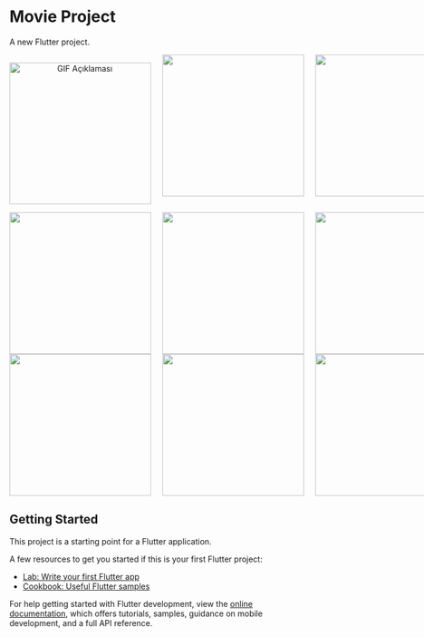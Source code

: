 # Movie Project

A new Flutter project.


<div style="display: flex; gap: 20px;">
  <p align="center">
  <img src="https://github.com/eyuphan-oguz/softwareproject/assets/75530935/827cfc85-9ba8-4cd4-af66-948381ae2bf4" alt="GIF Açıklaması" width="250" height="auto">
</p>
  <img src="https://github.com/eyuphan-oguz/softwareproject/assets/75530935/3339ba21-0d2a-4cb3-bab0-866f5cd4f2f2" width="250" height="auto" />
  <img src="https://github.com/eyuphan-oguz/softwareproject/assets/75530935/1f549f44-86ef-4373-94b1-58a659f286a3" width="250" height="auto" />
  <img src="https://github.com/eyuphan-oguz/softwareproject/assets/75530935/49aa724d-295e-4764-b4b2-a101a701ee27" width="250" height="auto" />
</div>


<div style="display: flex; gap: 20px;">
  <img src="https://github.com/eyuphan-oguz/softwareproject/assets/75530935/42b75842-4911-4aa5-8a20-14b3793cf32d" width="250" height="auto" />
  <img src="https://github.com/eyuphan-oguz/softwareproject/assets/75530935/c67873d4-1aeb-4797-a6d2-281b6dd29416" width="250" height="auto" />
  <img src="https://github.com/eyuphan-oguz/softwareproject/assets/75530935/53f49a4f-9a89-400c-af0d-48fd7f4ad9ae" width="250" height="auto" />
</div>

<div style="display: flex; gap: 20px;">
  <img src="https://github.com/eyuphan-oguz/softwareproject/assets/75530935/6a99ed02-c6ce-4290-a884-e47626177015" width="250" height="auto" />
  <img src="https://github.com/eyuphan-oguz/softwareproject/assets/75530935/c544255f-f27e-43b9-9660-f2360c529a95" width="250" height="auto" />
  <img src="https://github.com/eyuphan-oguz/softwareproject/assets/75530935/83b22497-05d7-4f0c-a5a2-4b00c1e76a04" width="250" height="auto" />
</div>

## Getting Started

This project is a starting point for a Flutter application.

A few resources to get you started if this is your first Flutter project:

- [Lab: Write your first Flutter app](https://docs.flutter.dev/get-started/codelab)
- [Cookbook: Useful Flutter samples](https://docs.flutter.dev/cookbook)

For help getting started with Flutter development, view the
[online documentation](https://docs.flutter.dev/), which offers tutorials,
samples, guidance on mobile development, and a full API reference.
